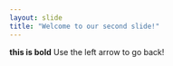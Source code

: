 ```yaml
---
layout: slide
title: "Welcome to our second slide!"
---
```

**this is bold**
Use the left arrow to go back!
